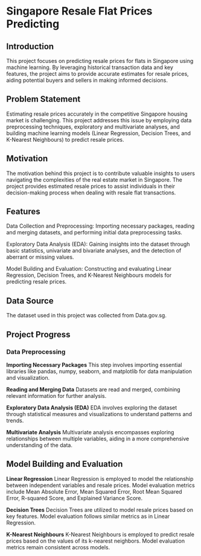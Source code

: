 # Singapore Resale Flat Prices Predicting
## Introduction
This project focuses on predicting resale prices for flats in Singapore using machine learning. By leveraging historical transaction data and key features, the project aims to provide accurate estimates for resale prices, aiding potential buyers and sellers in making informed decisions.

## Problem Statement
Estimating resale prices accurately in the competitive Singapore housing market is challenging. This project addresses this issue by employing data preprocessing techniques, exploratory and multivariate analyses, and building machine learning models (Linear Regression, Decision Trees, and K-Nearest Neighbours) to predict resale prices.

## Motivation
The motivation behind this project is to contribute valuable insights to users navigating the complexities of the real estate market in Singapore. The project provides estimated resale prices to assist individuals in their decision-making process when dealing with resale flat transactions.

## Features
Data Collection and Preprocessing: Importing necessary packages, reading and merging datasets, and performing initial data preprocessing tasks.

Exploratory Data Analysis (EDA): Gaining insights into the dataset through basic statistics, univariate and bivariate analyses, and the detection of aberrant or missing values.

Model Building and Evaluation: Constructing and evaluating Linear Regression, Decision Trees, and K-Nearest Neighbours models for predicting resale prices.

## Data Source
The dataset used in this project was collected from Data.gov.sg.

## Project Progress
### Data Preprocessing
**Importing Necessary Packages**
This step involves importing essential libraries like pandas, numpy, seaborn, and matplotlib for data manipulation and visualization.

**Reading and Merging Data**
Datasets are read and merged, combining relevant information for further analysis.

**Exploratory Data Analysis (EDA)**
EDA involves exploring the dataset through statistical measures and visualizations to understand patterns and trends.

**Multivariate Analysis**
Multivariate analysis encompasses exploring relationships between multiple variables, aiding in a more comprehensive understanding of the data.

## Model Building and Evaluation
**Linear Regression**
Linear Regression is employed to model the relationship between independent variables and resale prices. Model evaluation metrics include Mean Absolute Error, Mean Squared Error, Root Mean Squared Error, R-squared Score, and Explained Variance Score.

**Decision Trees**
Decision Trees are utilized to model resale prices based on key features. Model evaluation follows similar metrics as in Linear Regression.

**K-Nearest Neighbours**
K-Nearest Neighbours is employed to predict resale prices based on the values of its k-nearest neighbors. Model evaluation metrics remain consistent across models.
